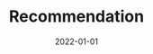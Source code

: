 ---
title: Recommendation

# Listing view
view: community/custom_card
tags:
  - ML
date: 2022-01-01
summary: fasdfae
competition: adf
external_link: http://github.com
---